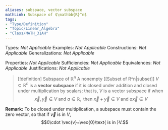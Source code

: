 ```yaml
---
aliases: subspace, vector subspace
mathLink: Subspace of $\mathbb{R}^n$
tags:
- "Type/Definition"
- "Topic/Linear_Algebra"
- "Class/MATH_31AH"
---
```

Types: <i>Not Applicable</i>
Examples: <i>Not Applicable</i>
Constructions: <i>Not Applicable</i>
Generalizations: <i>Not Applicable</i>

Properties: <i>Not Applicable</i>
Sufficiencies: <i>Not Applicable</i>
Equivalences: <i>Not Applicable</i>
Justifications: <i>Not Applicable</i>

> [!definition] Subspace of $\mathbb{R}^n$
> A nonempty [[Subset of R^n|subset]] $V\subset\mathbb{R}^n$ is a **vector subspace** if it is closed under addition and closed under multiplication by scalars; that is, $V$ is a vector subspace if when  
> $$\vec{x},\vec{y}\in V\text{ and }a\in \mathbb{R},\text{ then }\vec{x}+\vec{y}\in V\text{ and }a\vec{x}\in V$$  

**Remark:** To be closed under multiplication, a subspace must contain the zero vector, so that if $\vec{v}$ is in $V$,
$$0\cdot \vec{v}=\vec{0}\text{ is in }V.$$
